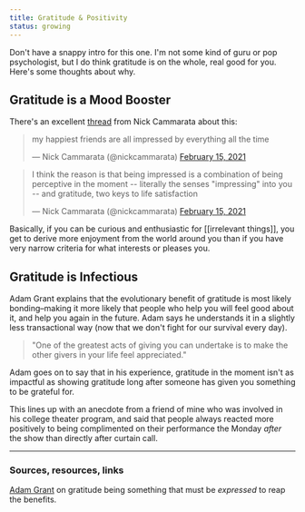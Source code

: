 ```yaml
---
title: Gratitude & Positivity
status: growing
---
```


Don't have a snappy intro for this one. I'm not some kind of guru or pop psychologist, but I do think gratitude is on the whole, real good for you. Here's some thoughts about why. 

## Gratitude is a Mood Booster

There's an excellent [thread](https://twitter.com/nickcammarata/status/1361390835426856960?s=20) from Nick Cammarata about this:

<blockquote class="twitter-tweet"><p lang="en" dir="ltr">my happiest friends are all impressed by everything all the time</p>&mdash; Nick Cammarata (@nickcammarata) <a href="https://twitter.com/nickcammarata/status/1361390835426856960?ref_src=twsrc%5Etfw">February 15, 2021</a></blockquote> <script async src="https://platform.twitter.com/widgets.js" charset="utf-8"></script>

<blockquote class="twitter-tweet"><p lang="en" dir="ltr">I think the reason is that being impressed is a combination of being perceptive in the moment -- literally the senses &quot;impressing&quot; into you -- and gratitude, two keys to life satisfaction</p>&mdash; Nick Cammarata (@nickcammarata) <a href="https://twitter.com/nickcammarata/status/1361393377363820544?ref_src=twsrc%5Etfw">February 15, 2021</a></blockquote> <script async src="https://platform.twitter.com/widgets.js" charset="utf-8"></script>

Basically, if you can be curious and enthusiastic for [[irrelevant things]], you get to derive more enjoyment from the world around you than if you have very narrow criteria for what interests or pleases you.

## Gratitude is Infectious

Adam Grant explains that the evolutionary benefit of gratitude is most likely bonding–making it more likely that people who help you will feel good about it, and help you again in the future. Adam says he understands it in a slightly less transactional way (now that we don't fight for our survival every day).

> "One of the greatest acts of giving you can undertake is to make the other givers in your life feel appreciated."

Adam goes on to say that in his experience, gratitude in the moment isn't as impactful as showing gratitude long after someone has given you something to be grateful for.

This lines up with an anecdote from a friend of mine who was involved in his college theater program, and said that people always reacted more positively to being complimented on their performance the Monday *after* the show than directly after curtain call.

---
### Sources, resources, links

[Adam Grant](https://thriveglobal.com/stories/adam-grant-practicing-gratitude-lessons-pandemic-podcast/) on gratitude being something that must be *expressed* to reap the benefits.